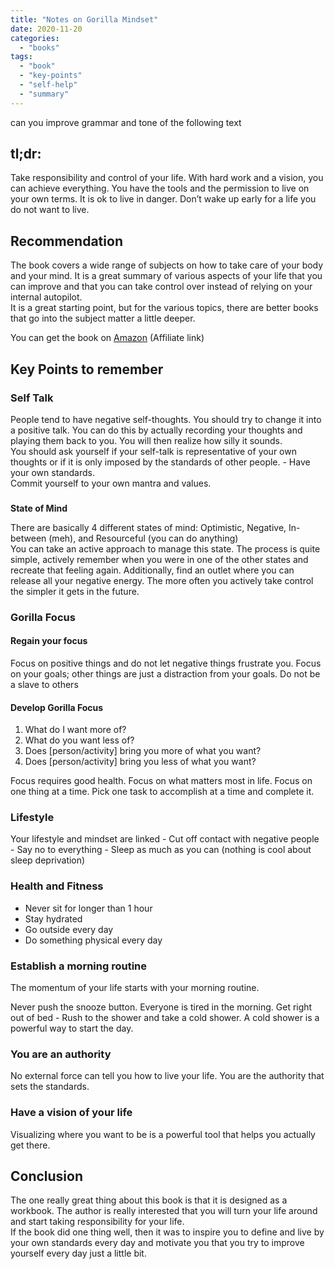 ```yaml
---
title: "Notes on Gorilla Mindset"
date: 2020-11-20
categories:
  - "books"
tags:
  - "book"
  - "key-points"
  - "self-help"
  - "summary"
---
```


can you improve grammar and tone of the following text

## **tl;dr:**

Take responsibility and control of your life. With hard work and a vision, you can achieve everything. You have the tools and the permission to live on your own terms. It is ok to live in danger. Don’t wake up early for a life you do not want to live.

## **Recommendation**

The book covers a wide range of subjects on how to take care of your body and your mind. It is a great summary of various aspects of your life that you can improve and that you can take control over instead of relying on your internal autopilot.  
It is a great starting point, but for the various topics, there are better books that go into the subject matter a little deeper.

You can get the book on [Amazon](https://amzn.to/3n5d9qt) (Affiliate link)

## **Key Points to remember**

### **Self Talk**

People tend to have negative self-thoughts. You should try to change it into a positive talk. You can do this by actually recording your thoughts and playing them back to you. You will then realize how silly it sounds.  
You should ask yourself if your self-talk is representative of your own thoughts or if it is only imposed by the standards of other people. - Have your own standards.  
Commit yourself to your own mantra and values.

###

**State of Mind**

There are basically 4 different states of mind: Optimistic, Negative, In-between (meh), and Resourceful (you can do anything)  
You can take an active approach to manage this state. The process is quite simple, actively remember when you were in one of the other states and recreate that feeling again. Additionally, find an outlet where you can release all your negative energy. The more often you actively take control the simpler it gets in the future.

### **Gorilla Focus**

#### **Regain your focus**

Focus on positive things and do not let negative things frustrate you. Focus on your goals; other things are just a distraction from your goals. Do not be a slave to others

#### **Develop Gorilla Focus**

1. What do I want more of?
2. What do you want less of?
3. Does \[person/activity\] bring you more of what you want?
4. Does \[person/activity\] bring you less of what you want?

Focus requires good health. Focus on what matters most in life. Focus on one thing at a time. Pick one task to accomplish at a time and complete it.

### **Lifestyle**

Your lifestyle and mindset are linked - Cut off contact with negative people - Say no to everything - Sleep as much as you can (nothing is cool about sleep deprivation)

### **Health and Fitness**

- Never sit for longer than 1 hour
- Stay hydrated
- Go outside every day
- Do something physical every day

### **Establish a morning routine**

The momentum of your life starts with your morning routine.

Never push the snooze button. Everyone is tired in the morning. Get right out of bed - Rush to the shower and take a cold shower. A cold shower is a powerful way to start the day.

### **You are an authority**

No external force can tell you how to live your life. You are the authority that sets the standards.

### **Have a vision of your life**

Visualizing where you want to be is a powerful tool that helps you actually get there.

## **Conclusion**

The one really great thing about this book is that it is designed as a workbook. The author is really interested that you will turn your life around and start taking responsibility for your life.  
If the book did one thing well, then it was to inspire you to define and live by your own standards every day and motivate you that you try to improve yourself every day just a little bit.
